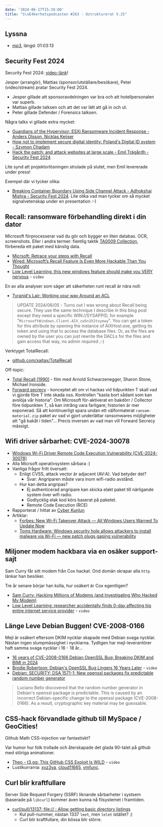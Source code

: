 ```yaml
---
date: '2024-06-17T15:39:00'
title: "S\xE4kerhetspodcasten #263 - Ostrukturerat V.25"
---
```

## Lyssna
* [mp3](https://traffic.libsyn.com/secure/sakerhetspodcasten/2024-06-12_Sakerhetspodcasten.mp3?dest-id=117848), längd: 01:03:13

## Security Fest 2024

Security Fest 2024: [video-länk](https://www.youtube.com/@securityfest/videos)!

Jesper (arrangör), Mattias (sponsor/utställare/besökare), Peter (video/stream)
pratar Security Fest 2024.

* Jesper gillade att sponsoravdelningen var bra och att hotellpersonalen var superb.
* Mattias gillade talksen och att det var lätt att gå in och ut.
* Peter gillade Defender / Forensics talksen.

Några talks vi gillade extra mycket:
- [Guardians of the Hypervisor: ESXi Ransomware Incident Response - Anders Olsson, Nicklas Keijser](https://www.youtube.com/watch?v=Z7pmI73Rhxw)
- [How not to implement secure digital identity: Poland's Digital ID system - Szymon Chadam](https://www.youtube.com/watch?v=2LTawHIqMhw)
- [Hack the patch: and attack websites at large scale - Emil Trägårdh - Security Fest 2024](https://www.youtube.com/watch?v=L4MKhO1SYBA)

Lite synd att projektorlösningen strulade på slutet, men Emil levererade under press!

Exempel där vi tycker olika:
- [Breaking Container Boundary Using Side Channel Attack - Adhokshaj Mishra - Security Fest 2024](https://www.youtube.com/watch?v=I4IgA3ULKNc). Lite olika vad man tycker om så mycket signalvetenskap under en presentation :-)

## Recall: ransomware förbehandling direkt i din dator

Microsoft förprocesserar vad du gör och bygger en liten databas.
OCR, screenshots.
Eller i andra termer: fientlig taktik [TA0009 Collection](https://attack.mitre.org/tactics/TA0009/), förbereda ett paket med känslig data.

* [Micrsoft: Retrace your steps with Recall](https://support.microsoft.com/en-us/windows/retrace-your-steps-with-recall-aa03f8a0-a78b-4b3e-b0a1-2eb8ac48701c)
* [Wired: Microsoft’s Recall Feature Is Even More Hackable Than You Thought](https://www.wired.com/story/microsoft-windows-recall-privilege-escalation/)
* [Low Level Learning: this new windows feature should make you VERY nervous](https://www.youtube.com/watch?v=wX9cJ6t8IdI) - `video`

En av alla analyser som säger att säkerheten runt recall är nära noll:
* [Tyranid's Lair: Working your way Around an ACL](https://www.tiraniddo.dev/2024/06/working-your-way-around-acl.html)
> UPDATE 2024/06/05 - Turns out I was wrong about Recall being
> secure. They use the same technique I describe in this blog post
> except they need a specific WIN://SYSAPPID, for example
> "`MicrosoftWindows.Client.AIX_cw5n1h2txyewy`".
> You can get a token for this attribute by opening the instance of
> AIXHost.exe, getting its token and using that to access the
> database files. Or, as the files are owned by the user you can
> just rewrite the DACLs for the files and gain access that way,
> no admin required ;-)

Verktyget TotalRecall:
* [github.com/xaitax/TotalRecall](https://github.com/xaitax/TotalRecall)

Off-topic:
* [Total Recall (1990)](https://www.imdb.com/title/tt0100802/) -
  film med Arnold Schwarzenegger, Sharon Stone, Michael Ironside.
* [Forward secrecy](https://en.wikipedia.org/wiki/Forward_secrecy) -
  konceptet att om vi hackas vid tidpunkten T skall vad vi gjorde före T inte skada oss.
  Kontrollen "kasta bort sådant som kan avslöja vår historia".
  Om Microsoft för-aktiverat en bakdörr / Collector före tidpunkten T, så kan intrång vara
  farligare; historien är mer exponerad.
  Så att kontinuerligt spara undan ett välformaterat `ransom-material.zip` paket av vad vi
  gjort underlättar ransomwares möjligheter att "gå bakåt i tiden"...
  Precis inversen av vad man vill Forward Secrecy mässigt.

## Wifi driver sårbarhet: CVE-2024-30078

* [Windows Wi-Fi Driver Remote Code Execution Vulnerability (CVE-2024-30078)](https://msrc.microsoft.com/update-guide/vulnerability/CVE-2024-30078)
* Alla Micrsoft operativsystem sårbara :)
* Vanliga frågor fritt översatt:
  * Enligt CVSS, attack vector är adjacent (AV:A). Vad betyder det?
    * Svar: Angriparen måste vara inom wifi-radio avstånd.
  * Hur kan detta angripas?
    * Ej authenticerad angripare kan skicka elakt paket till närligande system över wifi radio.
    * Godtycklig elak kod körs baserat på paketet.
    * Remote Code Execution (RCE)
* Rapporterat / hittat av [Cyber Kunlun](https://www.cyberkl.com/en)
* Artiklar:
  * [Forbes: New Wi-Fi Takeover Attack — All Windows Users Warned To Update Now](https://www.forbes.com/sites/daveywinder/2024/06/14/new-wi-fi-takeover-attack-all-windows-users-warned-to-update-now/)
  * [Toms Hardware: Windows security hole allows attackers to install malware via Wi-Fi — new patch plugs gaping vulnerability](https://www.tomshardware.com/software/windows/windows-security-hole-allows-attackers-to-install-malware-via-wi-fi-new-patch-plugs-gaping-vulnerability)

## Miljoner modem hackbara via en osäker support-sajt

Sam Curry får sitt modem från Cox hackat.
Ond domän skrapar alla `http` länkar han besöker.

Tre år senare börjar han kolla, hur osäkert är Cox egentligen?

* [Sam Curry: Hacking Millions of Modems (and Investigating Who Hacked My Modem)](https://samcurry.net/hacking-millions-of-modems)
* [Low Level Learning: researcher accidentally finds 0-day affecting his entire internet service provider](https://www.youtube.com/watch?v=TFolQUeWoog) - `video`

## Länge Leve Debian Buggen! CVE-2008-0166

Mejl är osäkert eftersom DKIM nycklar skapade med Debian svaga nycklar.
Nästan ingen slumpmässighet i nycklarna.
Tydligen har mejl-leverantörer haft samma svaga nycklar i 16 - 18 år...

* [16 years of CVE-2008-0166 Debian OpenSSL Bug: Breaking DKIM and BIMI in 2024](https://16years.secvuln.info/)
* [Brodie Robertson: Debian's OpenSSL Bug Lingers 16 Years Later](https://www.youtube.com/watch?v=-mXdH7u5ffY) - `video`
* [Debian: SECURITY: DSA 1571-1: New openssl packages fix predictable random number generator](https://lists.debian.org/debian-security-announce/2008/msg00152.html)

> Luciano Bello discovered that the random number generator in
> Debian's openssl package is predictable. This is caused by an
> incorrect Debian-specific change to the openssl package
> (CVE-2008-0166). As a result, cryptographic key material may be
> guessable.

## CSS-hack förvandlade github till MySpace / GeoCities!

Github Math CSS-injection var fantastiskt?

Var humor hur folk trollade och återskapade det glada 90-talet på
github med störiga animationer.

* [Theo - t3․gg: This GitHub CSS Exploit Is WILD](https://www.youtube.com/watch?v=6hxdhb0BE2U) - `video`
* Lustikurrarna:
  [xyz3va](https://x.com/xyz3va),
  [cloud11665](https://x.com/cloud11665/),
  [vmfunc](https://x.com/vmfunc).

## Curl blir kraftfullare

Server Side Request Forgery (SSRF) liknande sårbarheter i systsem
(baserade på `libcurl`) kommer även kunna nå filsystemet i framtiden.

* [curl/pull/13137: file:// : Allow getting basic directory listings](https://github.com/curl/curl/pull/13137)
  - Kul pull-nummer, nästan 1337 `leet`, men `lelet` istället? :)
  - Curl blir kraftfullare, din bössa blir större.
